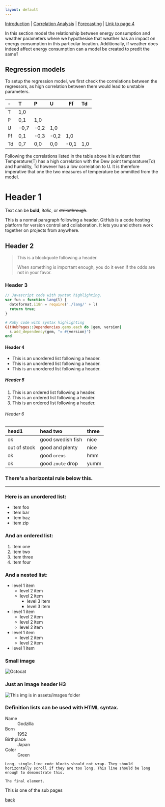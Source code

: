 ```yaml
---
layout: default
---
```


[Introduction](./../index.html) | [Correlation Analysis](./../pages/corr_analysis.html) | [Forecasting](./../pages/forecasting.html) | [Link to page 4](./pages/another-page.html)

In this section model the relationship between energy consumption and weather parameters where we hypothesise that weather has an impact on energy consumption in this particular location. Additionally, if weather does indeed affect energy consumption can a model be created to predit the same?

## Regression models
To setup the regression model, we first check the correlations between the regressors, as high correlation between them would lead to unstable parameters.

| -  |   T  |   P   |   U  |   Ff |   Td |
|:---|:-----|:------|:-----|------|:-----|
| T	 | 1,0	|     	|      |      |	     |
| P	 | 0,1	|  1,0	|      |     	|      |
| U	 | -0,7	| -0,2	| 1,0	 |    	|      |
| Ff | 0,1	| -0,3	| -0,2 |	1,0	|      |
| Td | 0,7	|  0,0	| 0,0	 | -0,1	|  1,0 |

Following the correlations listed in the table above it is evident that Temperature(T) has a high correlation with the Dew point temparature(Td) and humidity, Td however has a low correlation to U. It is therefore imperative that one the two measures of temperature be ommitted from the model.

# Header 1

Text can be **bold**, _italic_, or ~~strikethrough~~.

This is a normal paragraph following a header. GitHub is a code hosting platform for version control and collaboration. It lets you and others work together on projects from anywhere.

## Header 2

> This is a blockquote following a header.
>
> When something is important enough, you do it even if the odds are not in your favor.

### Header 3

```js
// Javascript code with syntax highlighting.
var fun = function lang(l) {
  dateformat.i18n = require('./lang/' + l)
  return true;
}
```

```ruby
# Ruby code with syntax highlighting
GitHubPages::Dependencies.gems.each do |gem, version|
  s.add_dependency(gem, "= #{version}")
end
```

#### Header 4

*   This is an unordered list following a header.
*   This is an unordered list following a header.
*   This is an unordered list following a header.

##### Header 5

1.  This is an ordered list following a header.
2.  This is an ordered list following a header.
3.  This is an ordered list following a header.

###### Header 6

| head1        | head two          | three |
|:-------------|:------------------|:------|
| ok           | good swedish fish | nice  |
| out of stock | good and plenty   | nice  |
| ok           | good `oreos`      | hmm   |
| ok           | good `zoute` drop | yumm  |

### There's a horizontal rule below this.

* * *

### Here is an unordered list:

*   Item foo
*   Item bar
*   Item baz
*   Item zip

### And an ordered list:

1.  Item one
1.  Item two
1.  Item three
1.  Item four

### And a nested list:

- level 1 item
  - level 2 item
  - level 2 item
    - level 3 item
    - level 3 item
- level 1 item
  - level 2 item
  - level 2 item
  - level 2 item
- level 1 item
  - level 2 item
  - level 2 item
- level 1 item

### Small image

![Octocat](https://assets-cdn.github.com/images/icons/emoji/octocat.png)

### Just an image header H3

![This img is in assets/images folder](./assets/images/building.png)


### Definition lists can be used with HTML syntax.

<dl>
<dt>Name</dt>
<dd>Godzilla</dd>
<dt>Born</dt>
<dd>1952</dd>
<dt>Birthplace</dt>
<dd>Japan</dd>
<dt>Color</dt>
<dd>Green</dd>
</dl>

```
Long, single-line code blocks should not wrap. They should horizontally scroll if they are too long. This line should be long enough to demonstrate this.
```

```
The final element.
```


This is one of the sub pages


[back](./../pages/forecasting.html)
